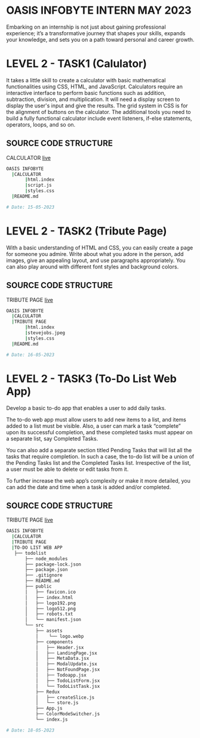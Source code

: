 # OASIS INFOBYTE INTERN MAY 2023

Embarking on an internship is not just about gaining professional experience; it’s a transformative journey that shapes your skills, expands your knowledge, and sets you on a path toward personal and career growth.

# LEVEL 2 - TASK1 (Calulator)

It takes a little skill to create a calculator with basic
mathematical functionalities using CSS, HTML, and
JavaScript. Calculators require an interactive interface to
perform basic functions such as addition, subtraction,
division, and multiplication. It will need a display screen to
display the user's input and give the results. The grid system
in CSS is for the alignment of buttons on the calculator.
The additional tools you need to build a fully functional
calculator include event listeners, if-else statements, operators, loops, and so on.

## SOURCE CODE STRUCTURE

CALCULATOR [live](https://oasis-infobyte-calculator-manoj-kumar.netlify.app/)

```bash
OASIS INFOBYTE
  |CALCULATOR
       |html.index
       |script.js
       |styles.css
  |README.md

# Date: 15-05-2023
```

# LEVEL 2 - TASK2 (Tribute Page)

With a basic understanding of HTML and CSS, you can easily
create a page for someone you admire. Write about what
you adore in the person, add images, give an appealing
layout, and use paragraphs appropriately. You can also play
around with different font styles and background colors.

## SOURCE CODE STRUCTURE

TRIBUTE PAGE [live](https://oasis-infobyte-tribute-manoj-kumar.netlify.app/)

```bash
OASIS INFOBYTE
  |CALCULATOR
  |TRIBUTE PAGE
       |html.index
       |stevejobs.jpeg
       |styles.css
  |README.md

# Date: 16-05-2023
```

# LEVEL 2 - TASK3 (To-Do List Web App)

Develop a basic to-do app that enables a user to add daily tasks.

The to-do web app must allow users to add new items to a list, and items
added to a list must be visible. Also, a user can mark a task “complete”
upon its successful completion, and these completed tasks must appear
on a separate list, say Completed Tasks.

You can also add a separate section titled Pending Tasks that will list all
the tasks that require completion. In such a case, the to-do list will be a
union of the Pending Tasks list and the Completed Tasks list. Irrespective
of the list, a user must be able to delete or edit tasks from it.

To further increase the web app’s complexity or make it more detailed,
you can add the date and time when a task is added and/or completed.

## SOURCE CODE STRUCTURE

TRIBUTE PAGE [live](https://to-do-list-web-app-manoj-kumar.vercel.app/) 

```bash
OASIS INFOBYTE
  |CALCULATOR
  |TRIBUTE PAGE
  |TO-DO LIST WEB APP 
   ├── todolist
       ├── node_modules
       ├── package-lock.json
       ├── package.json
       ├── .gitignore
       ├── README.md
       ├── public
       │   ├── favicon.ico
       │   ├── index.html
       │   ├── logo192.png
       │   ├── logo512.png
       │   ├── robots.txt
       │   └── manifest.json
       └── src
           ├── assets
           │    └── logo.webp
           ├── components
           │   ├── Header.jsx
           │   ├── LandingPage.jsx
           │   ├── MetaData.jsx
           │   ├── ModalUpdate.jsx
           │   ├── NotFoundPage.jsx
           │   ├── Todoapp.jsx
           │   ├── TodoListForm.jsx
           │   └── TodoListTask.jsx
           ├── Redux
           │   ├── createSlice.js
           │   └── store.js
           ├── App.js
           ├── ColorModeSwitcher.js
           └── index.js

# Date: 18-05-2023
```
